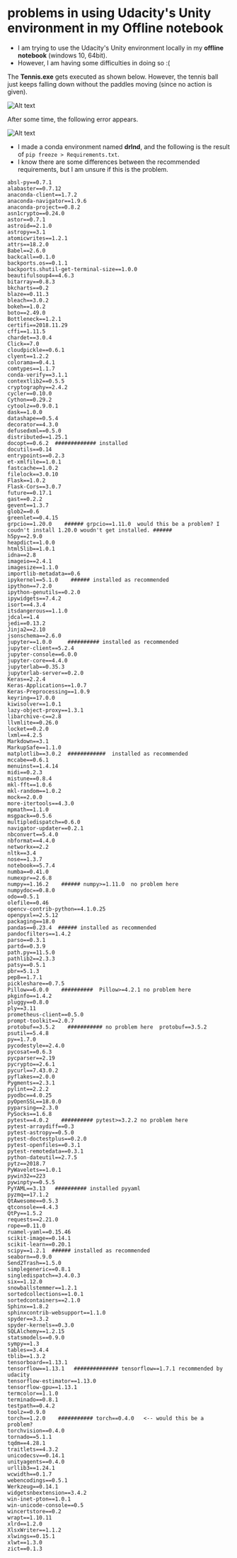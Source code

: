 # problems in using Udacity's Unity environment in my Offline notebook

* I am trying to use the Udacity's Unity environment locally in my **offline notebook** (windows 10, 64bit).
* However, I am having some difficulties in doing so :(





The **Tennis.exe** gets executed as shown below. However, the tennis ball just keeps falling down without the paddles moving (since no action is given). 

![Alt text](wontwork.png?raw=true "Optional Title")



After some time, the following error appears. 


![Alt text](wontwork2.png?raw=true "Optional Title")


* I made a conda environment named **drlnd**, and the following is the result of `pip freeze > Requirements.txt`.
* I know there are some differences between the recommended requirements, but I am unsure if this is the problem.

```
absl-py==0.7.1
alabaster==0.7.12
anaconda-client==1.7.2
anaconda-navigator==1.9.6
anaconda-project==0.8.2
asn1crypto==0.24.0
astor==0.7.1
astroid==2.1.0
astropy==3.1
atomicwrites==1.2.1
attrs==18.2.0
Babel==2.6.0
backcall==0.1.0
backports.os==0.1.1
backports.shutil-get-terminal-size==1.0.0
beautifulsoup4==4.6.3
bitarray==0.8.3
bkcharts==0.2
blaze==0.11.3
bleach==3.0.2
bokeh==1.0.2
boto==2.49.0
Bottleneck==1.2.1
certifi==2018.11.29
cffi==1.11.5
chardet==3.0.4
Click==7.0
cloudpickle==0.6.1
clyent==1.2.2
colorama==0.4.1
comtypes==1.1.7
conda-verify==3.1.1
contextlib2==0.5.5
cryptography==2.4.2
cycler==0.10.0
Cython==0.29.2
cytoolz==0.9.0.1
dask==1.0.0
datashape==0.5.4
decorator==4.3.0
defusedxml==0.5.0
distributed==1.25.1
docopt==0.6.2  ############# installed 
docutils==0.14
entrypoints==0.2.3
et-xmlfile==1.0.1
fastcache==1.0.2
filelock==3.0.10
Flask==1.0.2
Flask-Cors==3.0.7
future==0.17.1
gast==0.2.2
gevent==1.3.7
glob2==0.6
greenlet==0.4.15
grpcio==1.20.0    ###### grpcio==1.11.0  would this be a problem? I coudn't install 1.20.0 woudn't get installed. ######
h5py==2.9.0
heapdict==1.0.0
html5lib==1.0.1
idna==2.8
imageio==2.4.1
imagesize==1.1.0
importlib-metadata==0.6
ipykernel==5.1.0    ###### installed as recommended
ipython==7.2.0
ipython-genutils==0.2.0
ipywidgets==7.4.2
isort==4.3.4
itsdangerous==1.1.0
jdcal==1.4
jedi==0.13.2
Jinja2==2.10
jsonschema==2.6.0
jupyter==1.0.0     ########## installed as recommended
jupyter-client==5.2.4
jupyter-console==6.0.0
jupyter-core==4.4.0
jupyterlab==0.35.3
jupyterlab-server==0.2.0
Keras==2.2.4
Keras-Applications==1.0.7
Keras-Preprocessing==1.0.9
keyring==17.0.0
kiwisolver==1.0.1
lazy-object-proxy==1.3.1
libarchive-c==2.8
llvmlite==0.26.0
locket==0.2.0
lxml==4.2.5
Markdown==3.1
MarkupSafe==1.1.0
matplotlib==3.0.2  ############  installed as recommended
mccabe==0.6.1
menuinst==1.4.14
midi==0.2.3
mistune==0.8.4
mkl-fft==1.0.6
mkl-random==1.0.2
mock==2.0.0
more-itertools==4.3.0
mpmath==1.1.0
msgpack==0.5.6
multipledispatch==0.6.0
navigator-updater==0.2.1
nbconvert==5.4.0
nbformat==4.4.0
networkx==2.2
nltk==3.4
nose==1.3.7
notebook==5.7.4
numba==0.41.0
numexpr==2.6.8
numpy==1.16.2    ###### numpy>=1.11.0  no problem here
numpydoc==0.8.0
odo==0.5.1
olefile==0.46
opencv-contrib-python==4.1.0.25
openpyxl==2.5.12
packaging==18.0
pandas==0.23.4  ###### installed as recommended
pandocfilters==1.4.2
parso==0.3.1
partd==0.3.9
path.py==11.5.0
pathlib2==2.3.3
patsy==0.5.1
pbr==5.1.3
pep8==1.7.1
pickleshare==0.7.5
Pillow==6.0.0    ##########  Pillow>=4.2.1 no problem here
pkginfo==1.4.2
pluggy==0.8.0
ply==3.11
prometheus-client==0.5.0
prompt-toolkit==2.0.7
protobuf==3.5.2    ########### no problem here  protobuf==3.5.2
psutil==5.4.8
py==1.7.0
pycodestyle==2.4.0
pycosat==0.6.3
pycparser==2.19
pycrypto==2.6.1
pycurl==7.43.0.2
pyflakes==2.0.0
Pygments==2.3.1
pylint==2.2.2
pyodbc==4.0.25
pyOpenSSL==18.0.0
pyparsing==2.3.0
PySocks==1.6.8
pytest==4.0.2    ########## pytest>=3.2.2 no problem here
pytest-arraydiff==0.3
pytest-astropy==0.5.0
pytest-doctestplus==0.2.0
pytest-openfiles==0.3.1
pytest-remotedata==0.3.1
python-dateutil==2.7.5
pytz==2018.7
PyWavelets==1.0.1
pywin32==223
pywinpty==0.5.5
PyYAML==3.13   ########## installed pyyaml
pyzmq==17.1.2
QtAwesome==0.5.3
qtconsole==4.4.3
QtPy==1.5.2
requests==2.21.0
rope==0.11.0
ruamel-yaml==0.15.46
scikit-image==0.14.1
scikit-learn==0.20.1
scipy==1.2.1  ###### installed as recommended
seaborn==0.9.0
Send2Trash==1.5.0
simplegeneric==0.8.1
singledispatch==3.4.0.3
six==1.12.0
snowballstemmer==1.2.1
sortedcollections==1.0.1
sortedcontainers==2.1.0
Sphinx==1.8.2
sphinxcontrib-websupport==1.1.0
spyder==3.3.2
spyder-kernels==0.3.0
SQLAlchemy==1.2.15
statsmodels==0.9.0
sympy==1.3
tables==3.4.4
tblib==1.3.2
tensorboard==1.13.1
tensorflow==1.13.1   ############## tensorflow==1.7.1 recommended by udacity
tensorflow-estimator==1.13.0
tensorflow-gpu==1.13.1
termcolor==1.1.0
terminado==0.8.1
testpath==0.4.2
toolz==0.9.0
torch==1.2.0    ########### torch==0.4.0   <-- would this be a problem?
torchvision==0.4.0
tornado==5.1.1
tqdm==4.28.1
traitlets==4.3.2
unicodecsv==0.14.1
unityagents==0.4.0
urllib3==1.24.1
wcwidth==0.1.7
webencodings==0.5.1
Werkzeug==0.14.1
widgetsnbextension==3.4.2
win-inet-pton==1.0.1
win-unicode-console==0.5
wincertstore==0.2
wrapt==1.10.11
xlrd==1.2.0
XlsxWriter==1.1.2
xlwings==0.15.1
xlwt==1.3.0
zict==0.1.3
```
